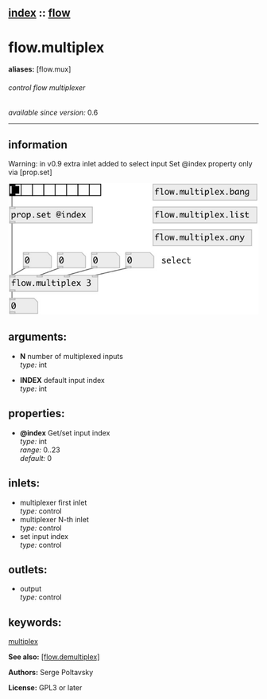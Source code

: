 [index](index.html) :: [flow](category_flow.html)
---

# flow.multiplex
**aliases:** [flow.mux]


###### control flow multiplexer

*available since version:* 0.6

---


## information
Warning: in v0.9 extra inlet added to select input Set @index property only via [prop.set]


[![example](../examples/img/flow.multiplex.jpg)](../examples/pd/flow.multiplex.pd)



## arguments:

* **N**
number of multiplexed inputs<br>
_type:_ int<br>

* **INDEX**
default input index<br>
_type:_ int<br>





## properties:

* **@index** 
Get/set input index<br>
_type:_ int<br>
_range:_ 0..23<br>
_default:_ 0<br>



## inlets:

* multiplexer first inlet<br>
_type:_ control
* multiplexer N-th inlet<br>
_type:_ control
* set input index<br>
_type:_ control



## outlets:

* output<br>
_type:_ control



## keywords:

[multiplex](keywords/multiplex.html)



**See also:**
[\[flow.demultiplex\]](flow.demultiplex.html)




**Authors:** Serge Poltavsky




**License:** GPL3 or later





